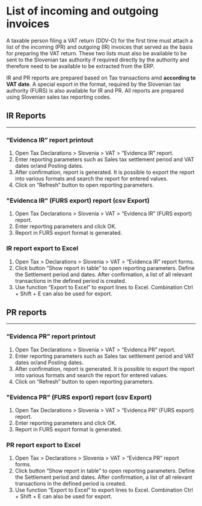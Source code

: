 # List of incoming and outgoing invoices

A taxable person filing a VAT return (DDV-O) for the first time must attach a list of the incoming (PR) and outgoing (IR) invoices that served as the basis for preparing the VAT return. These two lists must also be available to be sent to the Slovenian tax authority if required directly by the authority and therefore need to be available to be extracted from the ERP.

IR and PR reports are prepared based on Tax transactions amd **according to VAT date**.  A special export in the format, required by the Slovenian tax authority (FURS) is also available for IR and PR. All reports are prepared using Slovenian sales tax reporting codes.

## IR Reports 
---

### “Evidenca IR” report printout

1. Open Tax Declarations > Slovenia > VAT > “Evidenca IR” report.
2. Enter reporting parameters such as Sales tax settlement period and VAT dates or/and Posting dates. 
3. After confirmation, report is generated. It is possible to export the report into various formats and search the report for entered values.
4. Click on “Refresh” button to open reporting parameters. 

### "Evidenca IR" (FURS export) report (csv Export) 

1. Open Tax Declarations > Slovenia > VAT > “Evidenca IR” (FURS export) report.
2. Enter reporting parameters and click OK. 
3. Report in FURS export format is generated.  

### IR report export to Excel

1. Open Tax > Declarations > Slovenia > VAT > “Evidenca IR” report forms.
2. Click button “Show report in table” to open reporting parameters. Define the Settlement period and dates. After confirmation, a list of all relevant transactions in the defined period is created.  
3. Use function “Export to Excel” to export lines to Excel. Combination Ctrl + Shift + E can also be used for export.  

## PR reports 
---

### “Evidenca PR” report printout
1. Open Tax Declarations > Slovenia > VAT > “Evidenca PR” report.
2. Enter reporting parameters such as Sales tax settlement period and VAT dates or/and Posting dates. 
3. After confirmation, report is generated. It is possible to export the report into various formats and search the report for entered values.
4. Click on “Refresh” button to open reporting parameters. 

### "Evidenca PR" (FURS export) report (csv Export) 
1. Open Tax Declarations > Slovenia > VAT > “Evidenca PR” (FURS export) report.
2. Enter reporting parameters and click OK. 
3. Report in FURS export format is generated. 

### PR report export to Excel

1. Open Tax > Declarations > Slovenia > VAT > “Evidenca PR” report forms.
2. Click button “Show report in table” to open reporting parameters. Define the Settlement period and dates. After confirmation, a list of all relevant transactions in the defined period is created.  
3. Use function “Export to Excel” to export lines to Excel. Combination Ctrl + Shift + E can also be used for export.  

